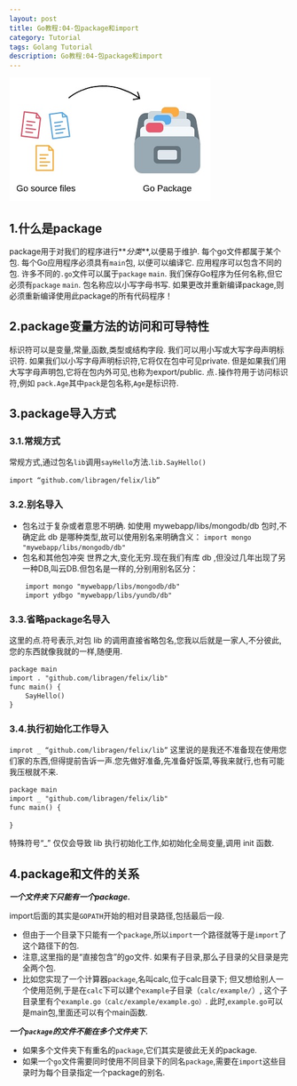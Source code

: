 ```yaml
---
layout: post
title: Go教程:04-包package和import
category: Tutorial
tags: Golang Tutorial
description: Go教程:04-包package和import
---
```



![Go教程:04-包package和import](/assets/image/golang_package.jpg#pic_center)

1.什么是package
------------

package用于对我们的程序进行**_分类_**,以便易于维护. 每个go文件都属于某个包. 每个Go应用程序必须具有`main`包, 以便可以编译它. 应用程序可以包含不同的包. 许多不同的`.go`文件可以属于`package` `main`. 我们保存Go程序为任何名称,但它必须有`package` `main`. 包名称应以小写字母书写. 如果更改并重新编译package,则必须重新编译使用此package的所有代码程序！

2.package变量方法的访问和可导特性
---------------------

标识符可以是变量,常量,函数,类型或结构字段. 我们可以用小写或大写字母声明标识符. 如果我们以小写字母声明标识符,它将仅在包中可见private. 但是如果我们用大写字母声明包,它将在包内外可见,也称为export/public. 点`.`操作符用于访问标识符,例如 `pack.Age`其中`pack`是包名称,`Age`是标识符.

3.package导入方式
-------------

### 3.1.常规方式

常规方式,通过包名`lib`调用`sayHello`方法.`lib.SayHello()`

`import “github.com/libragen/felix/lib”`

### 3.2.别名导入

*   包名过于复杂或者意思不明确. 如使用 mywebapp/libs/mongodb/db 包时,不确定此 db 是哪种类型,故可以使用别名来明确含义： `import mongo "mywebapp/libs/mongodb/db"`
*   包名和其他包冲突 世界之大,变化无穷.现在我们有库 db ,但没过几年出现了另一种DB,叫云DB.但包名是一样的,分别用别名区分：
```
    import mongo "mywebapp/libs/mongodb/db"
    import ydbgo "mywebapp/libs/yundb/db"
```    


### 3.3.省略package名导入

这里的点.符号表示,对包 lib 的调用直接省略包名,您我以后就是一家人,不分彼此,您的东西就像我就的一样,随便用.

    package main
    import . "github.com/libragen/felix/lib"
    func main() {
    	SayHello()
    }


### 3.4.执行初始化工作导入

`improt _ “github.com/libragen/felix/lib”` 这里说的是我还不准备现在使用您们家的东西,但得提前告诉一声.您先做好准备,先准备好饭菜,等我来就行,也有可能我压根就不来.

    package main
    import _ "github.com/libragen/felix/lib"
    func main() {
    	 
    }


特殊符号“_” 仅仅会导致 lib 执行初始化工作,如初始化全局变量,调用 init 函数.

4.package和文件的关系
---------------

**_一个文件夹下只能有一个package._**

import后面的其实是`GOPATH`开始的相对目录路径,包括最后一段.

*   但由于一个目录下只能有一个`package`,所以`import`一个路径就等于是`import`了这个路径下的包.
*   注意,这里指的是“直接包含”的go文件. 如果有子目录,那么子目录的父目录是完全两个包.
*   比如您实现了一个计算器`package`,名叫calc,位于calc目录下; 但又想给别人一个使用范例,于是在`calc`下可以建个`example`子目录（`calc/example/`）, 这个子目录里有个`example.go（calc/example/example.go）`. 此时,`example.go`可以是main包,里面还可以有个main函数.

**_一个`package`的文件不能在多个文件夹下._**

*   如果多个文件夹下有重名的`package`,它们其实是彼此无关的package.
*   如果一个`go`文件需要同时使用不同目录下的同名`package`,需要在`import`这些目录时为每个目录指定一个package的别名.

